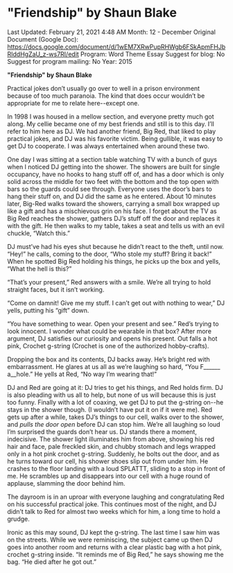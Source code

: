 # "Friendship" by Shaun Blake

Last Updated: February 21, 2021 4:48 AM
Month: 12 - December
Original Document (Google Doc): https://docs.google.com/document/d/1wEM7XRwPupRHWgb6FSkApmFHJbRIddHgZaU_z-ws7RI/edit
Program: Word Theme Essay
Suggest for blog: No
Suggest for program mailing: No
Year: 2015

**"Friendship" by Shaun Blake**

Practical jokes don’t usually go over to well in a prison environment because of too much paranoia. The kind that does occur wouldn’t be appropriate for me to relate here--except one.

In 1998 I was housed in a mellow section, and everyone pretty much got along. My cellie became one of my best friends and still is to this day. I’ll refer to him here as DJ. We had another friend, Big Red, that liked to play practical jokes, and DJ was his favorite victim. Being gullible, it was easy to get DJ to cooperate. I was always entertained when around these two.

One day I was sitting at a section table watching TV with a bunch of guys when I noticed DJ getting into the shower. The showers are built for single occupancy, have no hooks to hang stuff off of, and has a door which is only solid across the middle for two feet with the bottom and the top open with bars so the guards could see through. Everyone uses the door’s bars to hang their stuff on, and DJ did the same as he entered. About 10 minutes later, Big-Red walks toward the showers, carrying a small box wrapped up like a gift and has a mischievous grin on his face. I forget about the TV as Big Red reaches the shower, gathers DJ’s stuff off the door and replaces it with the gift. He then walks to my table, takes a seat and tells us with an evil chuckle, “Watch this.”

DJ must’ve had his eyes shut because he didn’t react to the theft, until now. “Hey!” he calls, coming to the door, “Who stole my stuff? Bring it back!” When he spotted Big Red holding his things, he picks up the box and yells, “What the hell is this?”

“That’s your present,” Red answers with a smile. We’re all trying to hold straight faces, but it isn’t working.

“Come on damnit! Give me my stuff. I can’t get out with nothing to wear,” DJ yells, putting his “gift” down.

“You have something to wear. Open your present and see.” Red’s trying to look innocent. I wonder what could be wearable in that box? After more argument, DJ satisfies our curiosity and opens his present. Out falls a hot pink, Crochet g-string (Crochet is one of the authorized hobby-crafts).

Dropping the box and its contents, DJ backs away. He’s bright red with embarrassment. He glares at us all as we’re laughing so hard, “You F______ a__hole.” He yells at Red, “No way I’m wearing that!”

DJ and Red are going at it: DJ tries to get his things, and Red holds firm. DJ is also pleading with us all to help, but none of us will because this is just too funny. Finally with a lot of coaxing, we get DJ to put the g-string on--he stays in the shower though. (I wouldn’t have put it on if it were me). Red gets up after a while, takes DJ’s things to our cell, walks over to the shower, and *pulls the door open* before DJ can stop him. We’re all laughing so loud I’m surprised the guards don’t hear us. DJ stands there a moment, indecisive. The shower light illuminates him from above, showing his red hair and face, pale freckled skin, and chubby stomach and legs wrapped only in a hot pink crochet g-string. Suddenly, he bolts out the door, and as he turns toward our cell, his shower shoes slip out from under him. He crashes to the floor landing with a loud SPLATTT, sliding to a stop in front of me. He scrambles up and disappears into our cell with a huge round of applause, slamming the door behind him.

The dayroom is in an uproar with everyone laughing and congratulating Red on his successful practical joke. This continues most of the night, and DJ didn’t talk to Red for almost two weeks which for him, a long time to hold a grudge.

Ironic as this may sound, DJ kept the g-string. The last time I saw him was on the streets. While we were reminiscing, the subject came up then DJ goes into another room and returns with a clear plastic bag with a hot pink, crochet g-string inside. “It reminds me of Big Red,” he says showing me the bag. “He died after he got out.”